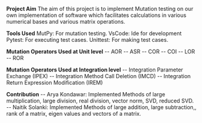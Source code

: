 **Project Aim**
The aim of this project is to implement Mutation testing on our own implementation of software which facilitates calculations in various numerical bases and various matrix operations.

**Tools Used**
MutPy: For mutation testing.
VsCode: Ide for development
Pytest: For executing test cases.
Unittest: For making test cases.

**Mutation Operators Used at Unit level**
-- AOR
-- ASR
-- COR
-- COI
-- LOR
-- ROR

**Mutation Operators Used at Integration level**
-- Integration Parameter Exchange (IPEX)
-- Integration Method Call Deletion (IMCD)
-- Integration Return Expression Modification (IREM)

**Contribution**
-- Arya Kondawar:
    Implemented Methods of large multiplication, large division, real division, vector norm, SVD, reduced SVD.
-- Naitik Solanki:
    Implemented Methods of large addition, large subtraction,, rank of a matrix, eigen values and vectors of a matrix.
